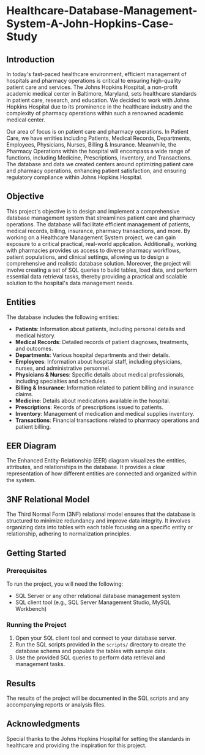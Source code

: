 # Healthcare-Database-Management-System-A-John-Hopkins-Case-Study

## Introduction

In today's fast-paced healthcare environment, efficient management of hospitals and pharmacy operations is critical to ensuring high-quality patient care and services. The Johns Hopkins Hospital, a non-profit academic medical center in Baltimore, Maryland, sets healthcare standards in patient care, research, and education. We decided to work with Johns Hopkins Hospital due to its prominence in the healthcare industry and the complexity of pharmacy operations within such a renowned academic medical center.

Our area of focus is on patient care and pharmacy operations. In Patient Care, we have entities including Patients, Medical Records, Departments, Employees, Physicians, Nurses, Billing & Insurance. Meanwhile, the Pharmacy Operations within the hospital will encompass a wide range of functions, including Medicine, Prescriptions, Inventory, and Transactions. The database and data we created centers around optimizing patient care and pharmacy operations, enhancing patient satisfaction, and ensuring regulatory compliance within Johns Hopkins Hospital.

## Objective

This project's objective is to design and implement a comprehensive database management system that streamlines patient care and pharmacy operations. The database will facilitate efficient management of patients, medical records, billing, insurance, pharmacy transactions, and more. By working on a Healthcare Management System project, we can gain exposure to a critical practical, real-world application. Additionally, working with pharmacies provides us access to diverse pharmacy workflows, patient populations, and clinical settings, allowing us to design a comprehensive and realistic database solution. Moreover, the project will involve creating a set of SQL queries to build tables, load data, and perform essential data retrieval tasks, thereby providing a practical and scalable solution to the hospital's data management needs.

## Entities

The database includes the following entities:

- **Patients**: Information about patients, including personal details and medical history.
- **Medical Records**: Detailed records of patient diagnoses, treatments, and outcomes.
- **Departments**: Various hospital departments and their details.
- **Employees**: Information about hospital staff, including physicians, nurses, and administrative personnel.
- **Physicians & Nurses**: Specific details about medical professionals, including specialties and schedules.
- **Billing & Insurance**: Information related to patient billing and insurance claims.
- **Medicine**: Details about medications available in the hospital.
- **Prescriptions**: Records of prescriptions issued to patients.
- **Inventory**: Management of medication and medical supplies inventory.
- **Transactions**: Financial transactions related to pharmacy operations and patient billing.

## EER Diagram

The Enhanced Entity-Relationship (EER) diagram visualizes the entities, attributes, and relationships in the database. It provides a clear representation of how different entities are connected and organized within the system.

## 3NF Relational Model

The Third Normal Form (3NF) relational model ensures that the database is structured to minimize redundancy and improve data integrity. It involves organizing data into tables with each table focusing on a specific entity or relationship, adhering to normalization principles.

## Getting Started

### Prerequisites

To run the project, you will need the following:
- SQL Server or any other relational database management system
- SQL client tool (e.g., SQL Server Management Studio, MySQL Workbench)

### Running the Project

1. Open your SQL client tool and connect to your database server.
2. Run the SQL scripts provided in the `scripts/` directory to create the database schema and populate the tables with sample data.
3. Use the provided SQL queries to perform data retrieval and management tasks.

## Results

The results of the project will be documented in the SQL scripts and any accompanying reports or analysis files.

## Acknowledgments

Special thanks to the Johns Hopkins Hospital for setting the standards in healthcare and providing the inspiration for this project.

